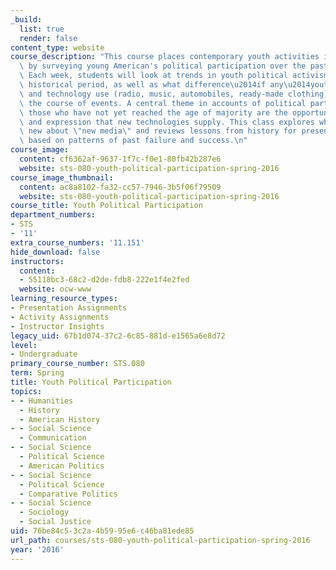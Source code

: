 ```yaml
---
_build:
  list: true
  render: false
content_type: website
course_description: "This course places contemporary youth activities in perspective\
  \ by surveying young American's political participation over the past 200 years.\
  \ Each week, students will look at trends in youth political activism during a specific\
  \ historical period, as well as what difference\u2014if any\u2014youth media production\
  \ and technology use (radio, music, automobiles, ready-made clothing) made in determining\
  \ the course of events. A central theme in accounts of political participation by\
  \ those who have not yet reached the age of majority are the opportunities for mobilization\
  \ and expression that new technologies supply. This class explores what is truly\
  \ new about \"new media\" and reviews lessons from history for present-day activists\
  \ based on patterns of past failure and success.\n"
course_image:
  content: cf6362af-9637-1f7c-f0e1-80fb42b287e6
  website: sts-080-youth-political-participation-spring-2016
course_image_thumbnail:
  content: ac8a8102-fa32-cc57-7946-3b5f06f79509
  website: sts-080-youth-political-participation-spring-2016
course_title: Youth Political Participation
department_numbers:
- STS
- '11'
extra_course_numbers: '11.151'
hide_download: false
instructors:
  content:
  - 55118bc3-68c2-d2de-fdb8-222e1f4e2fed
  website: ocw-www
learning_resource_types:
- Presentation Assignments
- Activity Assignments
- Instructor Insights
legacy_uid: 67b1d074-37c2-6c85-881d-e1565a6e8d72
level:
- Undergraduate
primary_course_number: STS.080
term: Spring
title: Youth Political Participation
topics:
- - Humanities
  - History
  - American History
- - Social Science
  - Communication
- - Social Science
  - Political Science
  - American Politics
- - Social Science
  - Political Science
  - Comparative Politics
- - Social Science
  - Sociology
  - Social Justice
uid: 76be84c5-3c2a-4b59-95e6-c46ba81ede85
url_path: courses/sts-080-youth-political-participation-spring-2016
year: '2016'
---
```

